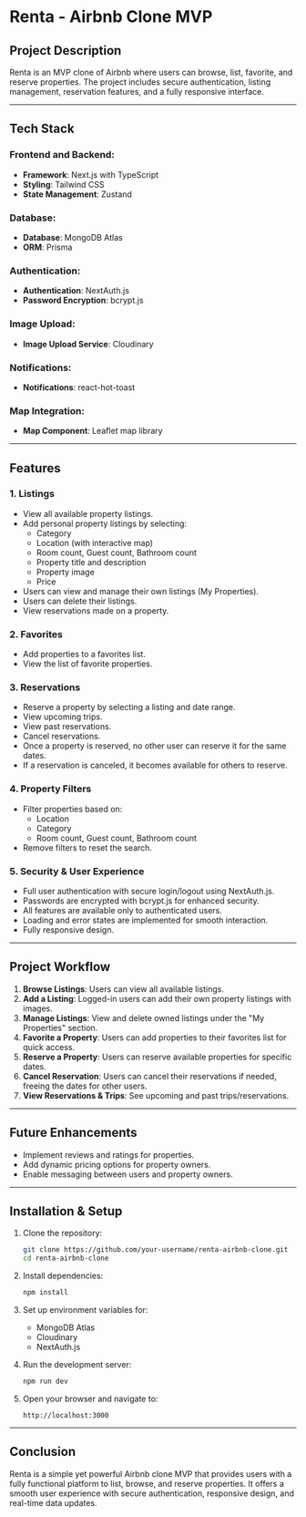 # Renta - Airbnb Clone MVP

## Project Description

Renta is an MVP clone of Airbnb where users can browse, list, favorite, and reserve properties. The project includes secure authentication, listing management, reservation features, and a fully responsive interface.

---

## Tech Stack

### Frontend and Backend:

- **Framework**: Next.js with TypeScript
- **Styling**: Tailwind CSS
- **State Management**: Zustand

### Database:

- **Database**: MongoDB Atlas
- **ORM**: Prisma

### Authentication:

- **Authentication**: NextAuth.js
- **Password Encryption**: bcrypt.js

### Image Upload:

- **Image Upload Service**: Cloudinary

### Notifications:

- **Notifications**: react-hot-toast

### Map Integration:

- **Map Component**: Leaflet map library

---

## Features

### 1. Listings

- View all available property listings.
- Add personal property listings by selecting:
  - Category
  - Location (with interactive map)
  - Room count, Guest count, Bathroom count
  - Property title and description
  - Property image
  - Price
- Users can view and manage their own listings (My Properties).
- Users can delete their listings.
- View reservations made on a property.

### 2. Favorites

- Add properties to a favorites list.
- View the list of favorite properties.

### 3. Reservations

- Reserve a property by selecting a listing and date range.
- View upcoming trips.
- View past reservations.
- Cancel reservations.
- Once a property is reserved, no other user can reserve it for the same dates.
- If a reservation is canceled, it becomes available for others to reserve.

### 4. Property Filters

- Filter properties based on:
  - Location
  - Category
  - Room count, Guest count, Bathroom count
- Remove filters to reset the search.

### 5. Security & User Experience

- Full user authentication with secure login/logout using NextAuth.js.
- Passwords are encrypted with bcrypt.js for enhanced security.
- All features are available only to authenticated users.
- Loading and error states are implemented for smooth interaction.
- Fully responsive design.

---

## Project Workflow

1. **Browse Listings**: Users can view all available listings.
2. **Add a Listing**: Logged-in users can add their own property listings with images.
3. **Manage Listings**: View and delete owned listings under the "My Properties" section.
4. **Favorite a Property**: Users can add properties to their favorites list for quick access.
5. **Reserve a Property**: Users can reserve available properties for specific dates.
6. **Cancel Reservation**: Users can cancel their reservations if needed, freeing the dates for other users.
7. **View Reservations & Trips**: See upcoming and past trips/reservations.

---

## Future Enhancements

- Implement reviews and ratings for properties.
- Add dynamic pricing options for property owners.
- Enable messaging between users and property owners.

---

## Installation & Setup

1. Clone the repository:

   ```bash
   git clone https://github.com/your-username/renta-airbnb-clone.git
   cd renta-airbnb-clone
   ```

2. Install dependencies:

   ```bash
   npm install
   ```

3. Set up environment variables for:

   - MongoDB Atlas
   - Cloudinary
   - NextAuth.js

4. Run the development server:

   ```bash
   npm run dev
   ```

5. Open your browser and navigate to:
   ```
   http://localhost:3000
   ```

---

## Conclusion

Renta is a simple yet powerful Airbnb clone MVP that provides users with a fully functional platform to list, browse, and reserve properties. It offers a smooth user experience with secure authentication, responsive design, and real-time data updates.
